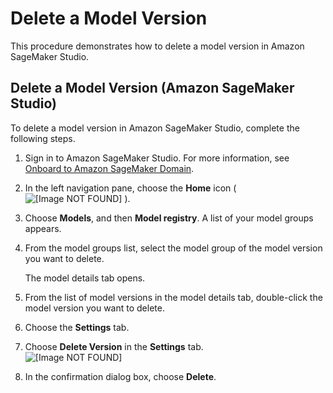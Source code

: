 # Delete a Model Version<a name="model-registry-delete-model-version"></a>

This procedure demonstrates how to delete a model version in Amazon SageMaker Studio\.

## Delete a Model Version \(Amazon SageMaker Studio\)<a name="model-registry-delete-model-version-studio"></a>

To delete a model version in Amazon SageMaker Studio, complete the following steps\.

1. Sign in to Amazon SageMaker Studio\. For more information, see [Onboard to Amazon SageMaker Domain](gs-studio-onboard.md)\.

1. In the left navigation pane, choose the **Home** icon \( ![\[Image NOT FOUND\]](http://docs.aws.amazon.com/sagemaker/latest/dg/images/studio/icons/house.png) \)\.

1. Choose **Models**, and then **Model registry**\. A list of your model groups appears\.

1. From the model groups list, select the model group of the model version you want to delete\.

   The model details tab opens\.

1. From the list of model versions in the model details tab, double\-click the model version you want to delete\.

1. Choose the **Settings** tab\.

1. Choose **Delete Version** in the **Settings** tab\.  
![\[Image NOT FOUND\]](http://docs.aws.amazon.com/sagemaker/latest/dg/images/model_registry/delete-mp-btn.png)

1. In the confirmation dialog box, choose **Delete**\.